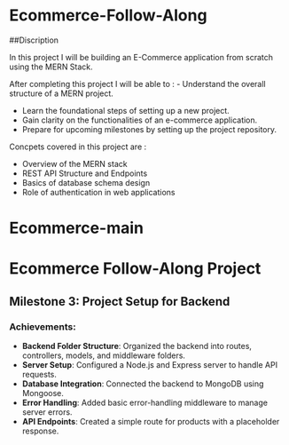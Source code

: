 # Ecommerce-Follow-Along

##Discription

In this project I will be building an E-Commerce application from scratch using the MERN Stack.

After completing this project I will be able to : - Understand the overall structure of a MERN project. 
- Learn the foundational steps of setting up a new project.
-  Gain clarity on the functionalities of an e-commerce application.
- Prepare for upcoming milestones by setting up the project repository.

Concpets covered in this project are : 
- Overview of the MERN stack
- REST API Structure and Endpoints
- Basics of database schema design
- Role of authentication in web applications
# Ecommerce-main

# Ecommerce Follow-Along Project

## Milestone 3: Project Setup for Backend

### Achievements:
- **Backend Folder Structure**: Organized the backend into routes, controllers, models, and middleware folders.
- **Server Setup**: Configured a Node.js and Express server to handle API requests.
- **Database Integration**: Connected the backend to MongoDB using Mongoose.
- **Error Handling**: Added basic error-handling middleware to manage server errors.
- **API Endpoints**: Created a simple route for products with a placeholder response.


